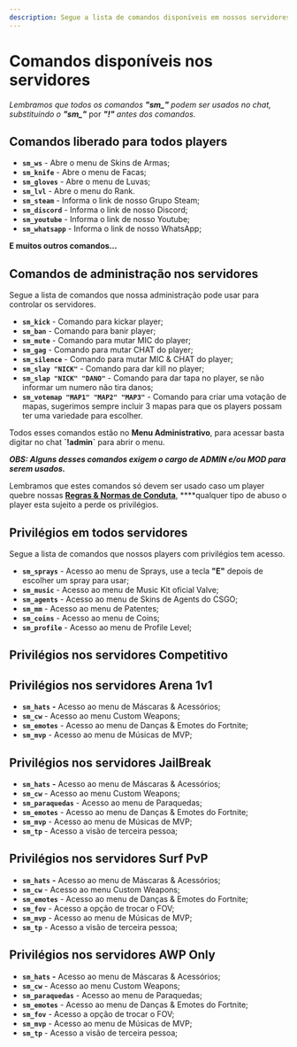 ```yaml
---
description: Segue a lista de comandos disponíveis em nossos servidores.
---
```


# Comandos disponíveis nos servidores

_Lembramos que todos os comandos **"sm\_"** podem ser usados no chat, substituindo o **"sm\_"**_ por _**"!"** antes dos comandos._

## Comandos liberado para todos players

* **`sm_ws`** - Abre o menu de Skins de Armas;
* **`sm_knife`** - Abre o menu de Facas;
* **`sm_gloves`** - Abre o menu de Luvas;
* **`sm_lvl`** - Abre o menu do Rank.
* **`sm_steam`** - Informa o link de nosso Grupo Steam;
* **`sm_discord`** - Informa o link de nosso Discord;
* **`sm_youtube`** - Informa o link de nosso Youtube;
* **`sm_whatsapp`** - Informa o link de nosso WhatsApp;

**E muitos outros comandos...**

## Comandos de administração nos servidores

Segue a lista de comandos que nossa administração pode usar para controlar os servidores.

* **`sm_kick`** - Comando para kickar player;
* **`sm_ban`** - Comando para banir player;
* **`sm_mute`** - Comando para mutar MIC do player;
* **`sm_gag`** - Comando para mutar CHAT do player;
* **`sm_silence`** - Comando para mutar MIC & CHAT do player;
* **`sm_slay "NICK"`** - Comando para dar kill no player;
* **`sm_slap "NICK" "DANO"`** - Comando para dar tapa no player, se não informar um numero não tira danos;
* **`sm_votemap "MAP1" "MAP2" "MAP3"`** - Comando para criar uma votação de mapas, sugerimos sempre incluir 3 mapas para que os players possam ter uma variedade para escolher.

Todos esses comandos estão no **Menu Administrativo**, para acessar basta digitar no chat **\`!admin\`** para abrir o menu.

_**OBS: Alguns desses comandos exigem o cargo de ADMIN e/ou MOD para serem usados.**_

Lembramos que estes comandos só devem ser usado caso um player quebre nossas [**Regras & Normas de Conduta**](https://zkservidores.com/regras.pdf), ****qualquer tipo de abuso o player esta sujeito a perde os privilégios.

## Privilégios em todos servidores

Segue a lista de comandos que nossos players com privilégios tem acesso.

* **`sm_sprays`** - Acesso ao menu de Sprays, use a tecla **"E"** depois de escolher um spray para usar;
* **`sm_music`** - Acesso ao menu de Music Kit oficial Valve;
* **`sm_agents`** - Acesso ao menu de Skins de Agents do CSGO;
* **`sm_mm`** - Acesso ao menu de Patentes;
* **`sm_coins`** - Acesso ao menu de Coins;
* **`sm_profile`** - Acesso ao menu de Profile Level;

## **Privilégios nos servidores Competitivo**

## **Privilégios** nos servidores Arena 1v1

* **`sm_hats`** **-** Acesso ao menu de Máscaras & Acessórios;
* **`sm_cw`** - Acesso ao menu Custom Weapons;
* **`sm_emotes`** - Acesso ao menu de Danças & Emotes do Fortnite;
* **`sm_mvp`** - Acesso ao menu de Músicas de MVP;

## **Privilégios** nos servidores JailBreak

* **`sm_hats`** **-** Acesso ao menu de Máscaras & Acessórios;
* **`sm_cw`** - Acesso ao menu Custom Weapons;
* **`sm_paraquedas`** - Acesso ao menu de Paraquedas;
* **`sm_emotes`** - Acesso ao menu de Danças & Emotes do Fortnite;
* **`sm_mvp`** - Acesso ao menu de Músicas de MVP;
* **`sm_tp`** - Acesso a visão de terceira pessoa;

## **Privilégios** nos servidores Surf PvP

* **`sm_hats`** **-** Acesso ao menu de Máscaras & Acessórios;
* **`sm_cw`** - Acesso ao menu Custom Weapons;
* **`sm_emotes`** - Acesso ao menu de Danças & Emotes do Fortnite;
* **`sm_fov`** - Acesso a opção de trocar o FOV;
* **`sm_mvp`** - Acesso ao menu de Músicas de MVP;
* **`sm_tp`** - Acesso a visão de terceira pessoa;

## **Privilégios** nos servidores AWP Only

* **`sm_hats`** **-** Acesso ao menu de Máscaras & Acessórios;
* **`sm_cw`** - Acesso ao menu Custom Weapons;
* **`sm_paraquedas`** - Acesso ao menu de Paraquedas;
* **`sm_emotes`** - Acesso ao menu de Danças & Emotes do Fortnite;
* **`sm_fov`** - Acesso a opção de trocar o FOV;
* **`sm_mvp`** - Acesso ao menu de Músicas de MVP;
* **`sm_tp`** - Acesso a visão de terceira pessoa;

## 











